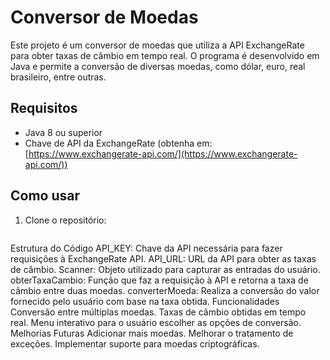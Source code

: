 # Conversor de Moedas

Este projeto é um conversor de moedas que utiliza a API ExchangeRate para obter taxas de câmbio em tempo real. O programa é desenvolvido em Java e permite a conversão de diversas moedas, como dólar, euro, real brasileiro, entre outras.

## Requisitos

- Java 8 ou superior
- Chave de API da ExchangeRate (obtenha em: [https://www.exchangerate-api.com/](https://www.exchangerate-api.com/))

## Como usar

1. Clone o repositório:

   ```bash
  Estrutura do Código
API_KEY: Chave da API necessária para fazer requisições à ExchangeRate API.
API_URL: URL da API para obter as taxas de câmbio.
Scanner: Objeto utilizado para capturar as entradas do usuário.
obterTaxaCambio: Função que faz a requisição à API e retorna a taxa de câmbio entre duas moedas.
converterMoeda: Realiza a conversão do valor fornecido pelo usuário com base na taxa obtida.
Funcionalidades
Conversão entre múltiplas moedas.
Taxas de câmbio obtidas em tempo real.
Menu interativo para o usuário escolher as opções de conversão.
Melhorias Futuras
Adicionar mais moedas.
Melhorar o tratamento de exceções.
Implementar suporte para moedas criptográficas.
